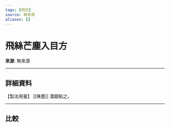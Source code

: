 ```yaml
---
tags: [明目]
source: 無來源
aliases: []
---
```


# 飛絲芒塵入目方

**來源**: 無來源  

---

## 詳細資料
【製法用量】 [[陳墨]] 濃磨點之。

---

## 比較
